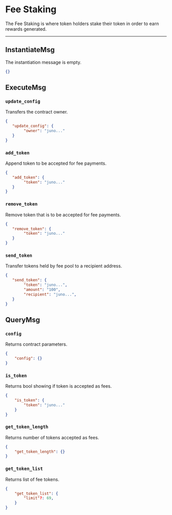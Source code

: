 # Fee Staking

The Fee Staking is where token holders stake their token in order to earn rewards generated.

---

## InstantiateMsg

The instantiation message is empty.
```json
{}
```

## ExecuteMsg

### `update_config`

Transfers the contract owner.

```json
{
   "update_config": {
        "owner": "juno..."
   } 
}
```

### `add_token`

Append token to be accepted for fee payments.

```json
{
   "add_token": {
        "token": "juno..."
   } 
}
```


### `remove_token`

Remove token that is to be accepted for fee payments.

```json
{
   "remove_token": {
        "token": "juno..."
   } 
}
```


### `send_token`

Transfer tokens held by fee pool to a recipient address.

```json
{
   "send_token": {
        "token": "juno...",
        "amount": "100",
        "recipient": "juno...",
   } 
}
```

## QueryMsg

### `config`

Returns contract parameters.

```json
{
    "config": {}
}
```

### `is_token`

Returns bool showing if token is accepted as fees.

```json
{
    "is_token": {
        "token": "juno..."
    }
}
```

### `get_token_length`

Returns number of tokens accepted as fees.

```json
{
    "get_token_length": {}
}
```

### `get_token_list`

Returns list of fee tokens.

```json
{
    "get_token_list": {
        "limit"?: 69,
    }
}
```